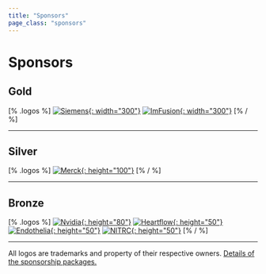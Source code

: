```yaml
---
title: "Sponsors"
page_class: "sponsors"
---
```

# Sponsors

## <span class="gold">Gold</span>

[% .logos %]
[![Siemens](/images/sponsors/Siemens_logo_rgb.svg){: width="300"}](https://www.siemens-healthineers.com/)
[![ImFusion](/images/sponsors/imfusion.png){: width="300"}](https://www.imfusion.com/)
[% / %]

---

## <span class="silver">Silver</span>
[% .logos %]
[![Merck](/images/sponsors/merck.png){: height="100"}](https://www.merck.com/)
[% / %]

---

## <span class="bronze">Bronze</span>
[% .logos %]
[![Nvidia](/images/sponsors/NVIDIA-logo-white-prv.jpg){: height="80"}](https://www.nvidia.com/)
[![Heartflow](/images/sponsors/Heartflow.png){: height="50"}](https://www.heartflow.com/)
[![Endothelia](/images/sponsors/Endotheia.png){: height="50"}](https://www.endotheia.com/)
[![NITRC](/images/sponsors/nitrc.png){: height="50"}](https://www.nitrc.org/)
[% / %]

---

<p class="small">
    All logos are trademarks and property of their respective owners. <a href="/sponsorship-packages.html">Details of the sponsorship packages.</a>
</p>
